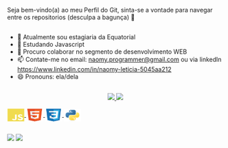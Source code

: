  Seja bem-vindo(a) ao meu Perfil do Git, sinta-se a vontade para navegar entre os repositorios (desculpa a bagunça) 👋

  ##

- 🔭 Atualmente sou estagiaria da Equatorial
- 🌱 Estudando Javascript
- 👯 Procuro colaborar no segmento de desenvolvimento WEB
- 📫 Contate-me no email: naomy.programmer@gmail.com ou via linkedln <https://www.linkedin.com/in/naomy-leticia-5045aa212>
- 😄 Pronouns: ela/dela
  ##
<div align="center">
  <a href="https://github.com/naomysilva">
  <img height="180em" src="https://github-readme-stats.vercel.app/api?username=naomysilva&show_icons=true&theme=dracula&include_all_commits=true&count_private=true"/>
  <img height="180em" src="https://github-readme-stats.vercel.app/api/top-langs/?username=naomysilva&layout=compact&langs_count=7&theme=radical"/>
</div>
<div style="display: inline_block"><br>
  <img align="center" alt="naomy-Js" height="30" width="40" src="https://raw.githubusercontent.com/devicons/devicon/master/icons/javascript/javascript-plain.svg">
  <img align="center" alt="naomy-HTML" height="30" width="40" src="https://raw.githubusercontent.com/devicons/devicon/master/icons/html5/html5-original.svg">
  <img align="center" alt="naomy-CSS" height="30" width="40" src="https://raw.githubusercontent.com/devicons/devicon/master/icons/css3/css3-original.svg">
  <img align="center" alt="naomy-Python" height="30" width="40" src="https://raw.githubusercontent.com/devicons/devicon/master/icons/python/python-original.svg">
  
</div>
  
  ##
  
<div> 



  <a href = "mailto:naomy.programmer@gmail.com" target="_blank"><img src="https://img.shields.io/badge/-Gmail-%23333?style=for-the-badge&logo=gmail&logoColor=white" target="_blank"></a>
  <a href="https://www.linkedin.com/in/naomy-leticia-5045aa212" target="_blank"><img src="https://img.shields.io/badge/-LinkedIn-%230077B5?style=for-the-badge&logo=linkedin&logoColor=white" target="_blank"></a> 
 
 
</div>
